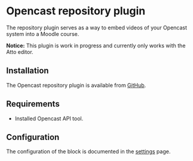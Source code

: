 # Opencast repository plugin

The repository plugin serves as a way to embed videos of your Opencast system into a Moodle course.

**Notice:** This plugin is work in progress and currently only works with the Atto editor.

## Installation

The Opencast repository plugin is available from [GitHub](https://github.com/Opencast-Moodle/moodle-repository_opencast).

## Requirements

* Installed Opencast API tool.

## Configuration

The configuration of the block is documented in the [settings](settings.md) page.
